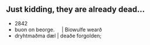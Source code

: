 ## Just kidding, they are already dead...

* 2842
* buon on beorge.&nbsp;&nbsp;&nbsp;&nbsp;&nbsp;| Biowulfe wear&eth;
* dryhtma&eth;ma d&aelig;l | dea&eth;e forgolden;


